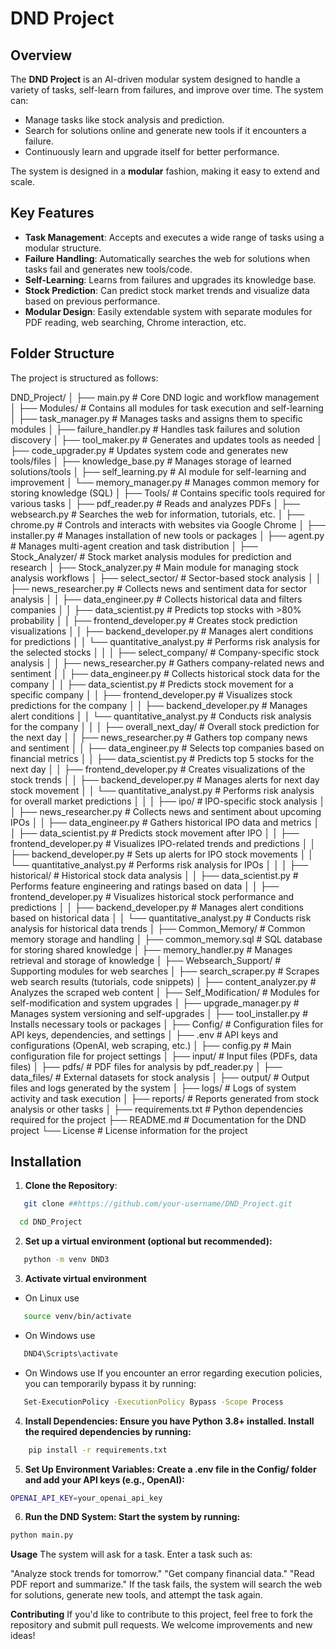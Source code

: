 # DND Project

## Overview
The **DND Project** is an AI-driven modular system designed to handle a variety of tasks, self-learn from failures, and improve over time. The system can:
- Manage tasks like stock analysis and prediction.
- Search for solutions online and generate new tools if it encounters a failure.
- Continuously learn and upgrade itself for better performance.

The system is designed in a **modular** fashion, making it easy to extend and scale.

## Key Features
- **Task Management**: Accepts and executes a wide range of tasks using a modular structure.
- **Failure Handling**: Automatically searches the web for solutions when tasks fail and generates new tools/code.
- **Self-Learning**: Learns from failures and upgrades its knowledge base.
- **Stock Prediction**: Can predict stock market trends and visualize data based on previous performance.
- **Modular Design**: Easily extendable system with separate modules for PDF reading, web searching, Chrome interaction, etc.

## Folder Structure
The project is structured as follows:

DND_Project/
│
├── main.py                                  # Core DND logic and workflow management
│
├── Modules/                                 # Contains all modules for task execution and self-learning
│   ├── task_manager.py                      # Manages tasks and assigns them to specific modules
│   ├── failure_handler.py                   # Handles task failures and solution discovery
│   ├── tool_maker.py                        # Generates and updates tools as needed
│   ├── code_upgrader.py                     # Updates system code and generates new tools/files
│   ├── knowledge_base.py                    # Manages storage of learned solutions/tools
│   ├── self_learning.py                     # AI module for self-learning and improvement
│   └── memory_manager.py                    # Manages common memory for storing knowledge (SQL)
│
├── Tools/                                   # Contains specific tools required for various tasks
│   ├── pdf_reader.py                        # Reads and analyzes PDFs
│   ├── websearch.py                         # Searches the web for information, tutorials, etc.
│   ├── chrome.py                            # Controls and interacts with websites via Google Chrome
│   ├── installer.py                         # Manages installation of new tools or packages
│   ├── agent.py                             # Manages multi-agent creation and task distribution
│
├── Stock_Analyzer/                          # Stock market analysis modules for prediction and research
│   ├── Stock_analyzer.py                    # Main module for managing stock analysis workflows
│   ├── select_sector/                       # Sector-based stock analysis
│   │   ├── news_researcher.py               # Collects news and sentiment data for sector analysis
│   │   ├── data_engineer.py                 # Collects historical data and filters companies
│   │   ├── data_scientist.py                # Predicts top stocks with >80% probability
│   │   ├── frontend_developer.py            # Creates stock prediction visualizations
│   │   ├── backend_developer.py             # Manages alert conditions for predictions
│   │   └── quantitative_analyst.py          # Performs risk analysis for the selected stocks
│   │
│   ├── select_company/                      # Company-specific stock analysis
│   │   ├── news_researcher.py               # Gathers company-related news and sentiment
│   │   ├── data_engineer.py                 # Collects historical stock data for the company
│   │   ├── data_scientist.py                # Predicts stock movement for a specific company
│   │   ├── frontend_developer.py            # Visualizes stock predictions for the company
│   │   ├── backend_developer.py             # Manages alert conditions
│   │   └── quantitative_analyst.py          # Conducts risk analysis for the company
│   │
│   ├── overall_next_day/                    # Overall stock prediction for the next day
│   │   ├── news_researcher.py               # Gathers top company news and sentiment
│   │   ├── data_engineer.py                 # Selects top companies based on financial metrics
│   │   ├── data_scientist.py                # Predicts top 5 stocks for the next day
│   │   ├── frontend_developer.py            # Creates visualizations of the stock trends
│   │   ├── backend_developer.py             # Manages alerts for next day stock movement
│   │   └── quantitative_analyst.py          # Performs risk analysis for overall market predictions
│   │
│   ├── ipo/                                 # IPO-specific stock analysis
│   │   ├── news_researcher.py               # Collects news and sentiment about upcoming IPOs
│   │   ├── data_engineer.py                 # Gathers historical IPO data and metrics
│   │   ├── data_scientist.py                # Predicts stock movement after IPO
│   │   ├── frontend_developer.py            # Visualizes IPO-related trends and predictions
│   │   ├── backend_developer.py             # Sets up alerts for IPO stock movements
│   │   └── quantitative_analyst.py          # Performs risk analysis for IPOs
│   │
│   ├── historical/                          # Historical stock data analysis
│   │   ├── data_scientist.py                # Performs feature engineering and ratings based on data
│   │   ├── frontend_developer.py            # Visualizes historical stock performance and predictions
│   │   ├── backend_developer.py             # Manages alert conditions based on historical data
│   │   └── quantitative_analyst.py          # Conducts risk analysis for historical data trends
│
├── Common_Memory/                           # Common memory storage and handling
│   ├── common_memory.sql                    # SQL database for storing shared knowledge
│   ├── memory_handler.py                    # Manages retrieval and storage of knowledge
│
├── Websearch_Support/                       # Supporting modules for web searches
│   ├── search_scraper.py                    # Scrapes web search results (tutorials, code snippets)
│   ├── content_analyzer.py                  # Analyzes the scraped web content
│
├── Self_Modification/                       # Modules for self-modification and system upgrades
│   ├── upgrade_manager.py                   # Manages system versioning and self-upgrades
│   ├── tool_installer.py                    # Installs necessary tools or packages
│
├── Config/                                  # Configuration files for API keys, dependencies, and settings
│   ├── .env                                 # API keys and configurations (OpenAI, web scraping, etc.)
│   ├── config.py                            # Main configuration file for project settings
│
├── input/                                   # Input files (PDFs, data files)
│   ├── pdfs/                                # PDF files for analysis by pdf_reader.py
│   ├── data_files/                          # External datasets for stock analysis
│
├── output/                                  # Output files and logs generated by the system
│   ├── logs/                                # Logs of system activity and task execution
│   ├── reports/                             # Reports generated from stock analysis or other tasks
│
├── requirements.txt                         # Python dependencies required for the project
├── README.md                                # Documentation for the DND project
└── License                                  # License information for the project



## Installation
1. **Clone the Repository**:
```bash
   git clone ##https://github.com/your-username/DND_Project.git
  ```

 ```bash
   cd DND_Project
  ```

2. **Set up a virtual environment (optional but recommended):**

```bash
   python -m venv DND3
```
3. **Activate virtual environment**


* On Linux use 

```bash
   source venv/bin/activate
```
   
* On Windows use 

```bash
   DND4\Scripts\activate
``` 


* On Windows use If you encounter an error regarding execution policies, you can temporarily bypass it by running:
```bash
   Set-ExecutionPolicy -ExecutionPolicy Bypass -Scope Process
```


4.  **Install Dependencies: Ensure you have Python 3.8+ installed. Install the required dependencies by running:**

```bash
    pip install -r requirements.txt
```
5.  **Set Up Environment Variables: Create a .env file in the Config/ folder and add your API keys (e.g., OpenAI):**

```bash
OPENAI_API_KEY=your_openai_api_key
```


6. **Run the DND System: Start the system by running:**

```bash
python main.py
```
**Usage**
The system will ask for a task. Enter a task such as:

"Analyze stock trends for tomorrow."
"Get company financial data."
"Read PDF report and summarize."
If the task fails, the system will search the web for solutions, generate new tools, and attempt the task again.

**Contributing**
If you'd like to contribute to this project, feel free to fork the repository and submit pull requests. We welcome improvements and new ideas!
